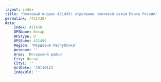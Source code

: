 ```yaml
---
layout: index
title: 'Почтовый индекс 431430: отделение почтовой связи Почты России'
permalink: /431430/
data:
    Index: 431430
    OPSName: Инсар
    OPSType: О
    OPSSubm: 431499
    Region: 'Мордовия Республика'
    Autonom: ''
    Area: 'Инсарский район'
    City: Инсар
    City1: ''
    ActDate: '20110121'
    IndexOld: ''
---
```

